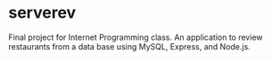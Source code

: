 # serverev
Final project for Internet Programming class. An application to review restaurants from a data base using MySQL, Express, and Node.js.
